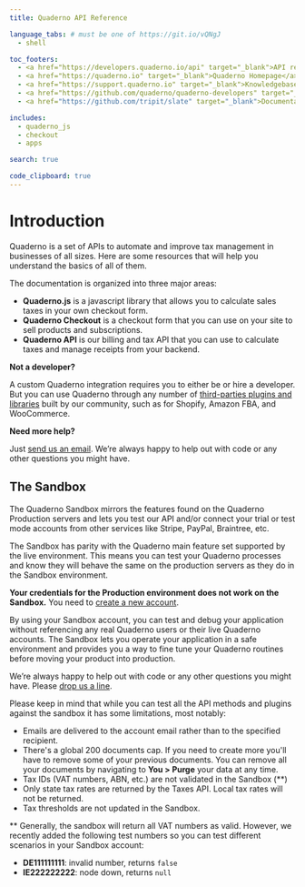 ```yaml
---
title: Quaderno API Reference

language_tabs: # must be one of https://git.io/vQNgJ
  - shell

toc_footers:
  - <a href="https://developers.quaderno.io/api" target="_blank">API reference</a>
  - <a href="https://quaderno.io" target="_blank">Quaderno Homepage</a>
  - <a href="https://support.quaderno.io" target="_blank">Knowledgebase and Support</a>
  - <a href="https://github.com/quaderno/quaderno-developers" target="_blank">Contributing to Docs</a>
  - <a href="https://github.com/tripit/slate" target="_blank">Documentation Powered by Slate</a><br /><br />

includes:
  - quaderno_js
  - checkout
  - apps

search: true

code_clipboard: true
---
```


# Introduction

Quaderno is a set of APIs to automate and improve tax management in businesses of all sizes. Here are some resources that will help you understand the basics of all of them.

The documentation is organized into three major areas:

- **Quaderno.js** is a javascript library that allows you to calculate sales taxes in your own checkout form.
- **Quaderno Checkout** is a checkout form that you can use on your site to sell products and subscriptions.
- **Quaderno API** is our billing and tax API that you can use to calculate taxes and manage receipts from your backend.

**Not a developer?**

A custom Quaderno integration requires you to either be or hire a developer. But you can use Quaderno through any number of [third-parties plugins and libraries](https://quaderno.io/integrations/) built by our community, such as for Shopify, Amazon FBA, and WooCommerce.

**Need more help?**

Just [send us an email](mailto:support@quaderno.io). We’re always happy to help out with code or any other questions you might have.

## The Sandbox

The Quaderno Sandbox mirrors the features found on the Quaderno Production servers and lets  you test our API and/or connect your trial or test mode accounts from other services like Stripe, PayPal, Braintree, etc.

The Sandbox has parity with the Quaderno main feature set supported by the live environment. This means you can test your Quaderno processes and know they will behave the same on the production servers as they do in the Sandbox environment.

**Your credentials for the Production environment does not work on the Sandbox.** You need to [create a new account](https://sandbox-quadernoapp.com/signup).

By using your Sandbox account, you can test and debug your application without referencing any real Quaderno users or their live Quaderno accounts. The Sandbox lets you operate your application in a safe environment and provides you a way to fine tune your Quaderno routines before moving your product into production.

We’re always happy to help out with code or any other questions you might have. Please [drop us a line](mailto:support@quaderno.io).

<aside class="warning">
Please keep in mind that while you can test all the API methods and plugins against the sandbox it has some limitations, most notably:
<ul>
<li>Emails are delivered to the account email rather than to the specified recipient.</li>
<li>There's a global 200 documents cap. If you need to create more you'll have to remove some of your previous documents. You can remove all your documents by navigating to <strong>You > Purge</strong> your data at any time.
</li>
<li>Tax IDs (VAT numbers, ABN, etc.) are not validated in the Sandbox (**)</li>
<li>Only state tax rates are returned by the Taxes API. Local tax rates will not be returned.</li>
<li>Tax thresholds are not updated in the Sandbox.</li>
</ul>
</aside>

** Generally, the sandbox will return all VAT numbers as valid. However, we recently added the following test numbers so you can test different scenarios in your Sandbox account:

- **DE111111111**: invalid number, returns `false`
- **IE222222222**: node down, returns `null`
